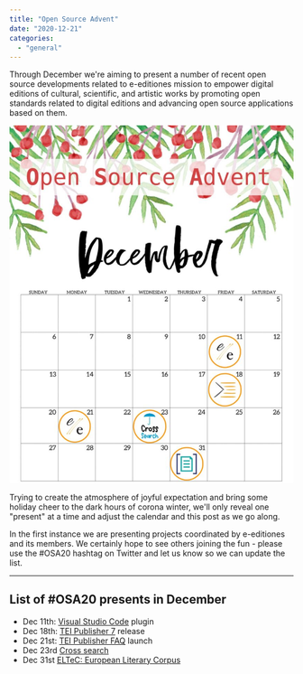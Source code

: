 ```yaml
---
title: "Open Source Advent"
date: "2020-12-21"
categories: 
  - "general"
---
```


Through December we're aiming to present a number of recent open source developments related to e-editiones mission to empower digital editions of cultural, scientific, and artistic works by promoting open standards related to digital editions and advancing open source applications based on them.

![](/img/open-source-advent-1-816x1024.jpg)

Trying to create the atmosphere of joyful expectation and bring some holiday cheer to the dark hours of corona winter, we'll only reveal one "present" at a time and adjust the calendar and this post as we go along.

In the first instance we are presenting projects coordinated by e-editiones and its members. We certainly hope to see others joining the fun - please use the #OSA20 hashtag on Twitter and let us know so we can update the list.

* * *

## List of #OSA20 presents in December

- Dec 11th: [Visual Studio Code](https://e-editiones.org/vscode/ "Visual Studio Code plugin") plugin
- Dec 18th: [TEI Publisher 7](https://e-editiones.org/tei-publisher-7-final/ "TEI Publisher 7") release
- Dec 21st: [TEI Publisher FAQ](https://faq.teipublisher.com/ "TEI Publisher FAQ") launch
- Dec 23rd [Cross search](https://teipublisher.com/exist/apps/cross-search/index.html)
- Dec 31st [ELTeC: European Literary Corpus](https://teipublisher.com/exist/apps/eltec/index.html)

